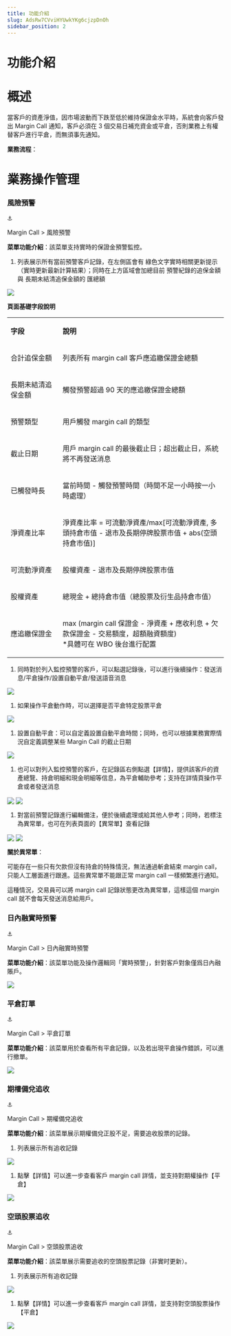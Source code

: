 ```yaml
---
title: 功能介紹
slug: AdsRw7CVviHYUwkYKg6cjzpDnOh
sidebar_position: 2
---
```



# 功能介紹

# 概述

當客戶的資產淨值，因市場波動而下跌至低於維持保證金水平時，系統會向客戶發出 Margin Call 通知，客戶必須在 3 個交易日補充資金或平倉，否則業務上有權替客戶進行平倉，而無須事先通知。

<b>業務流程</b>：

# 業務操作管理

### 風險預警

<div class="callout callout-bg-6 callout-border-6">
<div class='callout-emoji'>⚓</div>
<p>Margin Call  &gt; 風險預警</p>
</div>

<b>菜單功能介紹</b>：該菜單支持實時的保證金預警監控。

1. 列表展示所有當前預警客戶記錄，在左側區會有 綠色文字實時相關更新提示（實時更新最新計算結果）；同時在上方區域會加總目前 預警紀錄的追保金額與 長期未結清追保金額的 匯總額

<img src="/assets/QUFkbpWP1oc3awxAQ1ZcF23mnNg.png" src-width="2418" src-height="1148" align="center"/>

<b>頁面基礎字段說明</b>

<table>
<colgroup>
<col width="160"/>
<col width="511"/>
</colgroup>
<tbody>
<tr><td><p><b>字段</b></p></td><td><p><b>說明</b></p></td></tr>
<tr><td><p>合計追保金額</p></td><td><p>列表所有 margin call 客戶應追繳保證金總額</p></td></tr>
<tr><td><p>長期未結清追保金額</p></td><td><p>觸發預警超過 90 天的應追繳保證金總額</p></td></tr>
<tr><td><p>預警類型</p></td><td><p>用戶觸發 margin call 的類型</p></td></tr>
<tr><td><p>截止日期</p></td><td><p>用戶 margin call 的最後截止日；超出截止日，系統將不再發送消息</p></td></tr>
<tr><td><p>已觸發時長</p></td><td><p>當前時間 - 觸發預警時間（時間不足一小時按一小時處理）</p></td></tr>
<tr><td><p>淨資產比率</p></td><td><p>淨資產比率 = 可流動淨資產/max[可流動淨資產, 多頭持倉市值 - 退市及長期停牌股票市值 + abs(空頭持倉市值)]</p></td></tr>
<tr><td><p>可流動淨資產</p></td><td><p>股權資產 - 退市及長期停牌股票市值</p></td></tr>
<tr><td><p>股權資產</p></td><td><p>總現金 + 總持倉市值（總股票及衍生品持倉市值）</p></td></tr>
<tr><td><p>應追繳保證金</p></td><td><p>max (margin call 保證金 - 淨資產 + 應收利息 + 欠款保證金 - 交易額度，超額融資額度)<br/>*具體可在 WBO 後台進行配置</p></td></tr>
</tbody>
</table>

1. 同時對於列入監控預警的客戶，可以點選記錄後，可以進行後續操作：發送消息/平倉操作/設置自動平倉/發送語音消息

<img src="/assets/NraZb3PZ4oa5vYxwoVhcI1Pmn3b.png" src-width="2524" src-height="914" align="center"/>

1. 如果操作平倉動作時，可以選擇是否平倉特定股票平倉

<img src="/assets/GxAdbTRVeoj0s7x5WLZcyMN3nQd.png" src-width="2506" src-height="908" align="center"/>

1. 設置自動平倉：可以自定義設置自動平倉時間；同時，也可以根據業務實際情況自定義調整某些 Margin Call 的截止日期

<img src="/assets/DYkubCr47oCzomxvgXYcvZx2nsb.png" src-width="2472" src-height="888" align="center"/>

1. 也可以對列入監控預警的客戶，在記錄區右側點選【詳情】，提供該客戶的資產總覽、持倉明細和現金明細等信息，為平倉輔助參考；支持在詳情頁操作平倉或者發送消息

<img src="/assets/JSzVbuiAfoTiR4xxDhscWsb3nPX.png" src-width="3546" src-height="384" align="center"/>

<img src="/assets/GCoTbVw0qoYB2vxKFMGcN35HnVh.png" src-width="3616" src-height="1782" align="center"/>

1. 對當前預警記錄進行編輯備注，便於後續處理或給其他人參考​；同時，若標注為異常單，也可在列表頁面的【異常單】查看記錄

<img src="/assets/D6PXbM2oWo38DJxTpescHP0GnWe.png" src-width="3540" src-height="1096" align="center"/>

<img src="/assets/M0GlbbDSsouXLJxDEFmcpVTjnDb.png" src-width="3614" src-height="596" align="center"/>

<b>關於異常單</b>：

可能存在一些只有欠款但沒有持倉的特殊情況，無法通過斬倉結束 margin call，只能人工層面進行跟進。這些異常單不能跟正常 margin call 一樣頻繁進行通知。

這種情況，交易員可以將 margin call 記錄狀態更改為異常單，這樣這個 margin call 就不會每天發送消息給用戶。

### 日內融實時預警

<div class="callout callout-bg-6 callout-border-6">
<div class='callout-emoji'>⚓</div>
<p>Margin Call  &gt; 日內融實時預警</p>
</div>

<b>菜單功能介紹</b>：該菜單功能及操作邏輯同「實時預警」，針對客戶對象僅爲日內融賬戶。

<img src="/assets/BkcPbCHSgo1b3AxqDIucIlUQnid.png" src-width="3854" src-height="1979" align="center"/>

### 平倉訂單

<div class="callout callout-bg-6 callout-border-6">
<div class='callout-emoji'>⚓</div>
<p>Margin Call  &gt; 平倉訂單</p>
</div>

<b>菜單功能介紹</b>：該菜單用於查看所有平倉記錄，以及若出現平倉操作錯誤，可以進行撤單。

<img src="/assets/Hb0jbhUqAoA645x8YXZcM8hjnNf.png" src-width="3734" src-height="1464" align="center"/>

### 期權備兌追收

<div class="callout callout-bg-6 callout-border-6">
<div class='callout-emoji'>⚓</div>
<p>Margin Call  &gt; 期權備兌追收</p>
</div>

<b>菜單功能介紹</b>：該菜單展示期權備兌正股不足，需要追收股票的記錄。

1. 列表展示所有追收記錄

<img src="/assets/Z8H0bFPWAohYpcxYYaYclgTMnAh.png" src-width="3828" src-height="1450" align="center"/>

1. 點擊【詳情】可以進一步查看客戶 margin call 詳情，並支持對期權操作【平倉】

<img src="/assets/TVUfbSzFnotCFXxCe03cHjECn0e.png" src-width="3610" src-height="1792" align="center"/>

### 空頭股票追收

<div class="callout callout-bg-6 callout-border-6">
<div class='callout-emoji'>⚓</div>
<p>Margin Call  &gt; 空頭股票追收</p>
</div>

<b>菜單功能介紹</b>：該菜單展示需要追收的空頭股票記錄（非實时更新）。

1. 列表展示所有追收記錄

<img src="/assets/CzoUb7D2yovYt9xNv7ic2il3nSe.png" src-width="3828" src-height="1970" align="center"/>

1. 點擊【詳情】可以進一步查看客戶 margin call 詳情，並支持對空頭股票操作【平倉】

<img src="/assets/L3aHbEacuottNgxH94scwYBfnSe.png" src-width="3278" src-height="1798" align="center"/>

